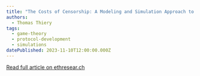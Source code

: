 ```yaml
---
title: "The Costs of Censorship: A Modeling and Simulation Approach to Inclusion Lists"
authors:
  - Thomas Thiery
tags:
  - game-theory
  - protocol-development
  - simulations
datePublished: 2023-11-10T12:00:00.000Z
---
```


[Read full article on ethresear.ch](https://ethresear.ch/t/the-costs-of-censorship-a-modeling-and-simulation-approach-to-inclusion-lists/17382)

